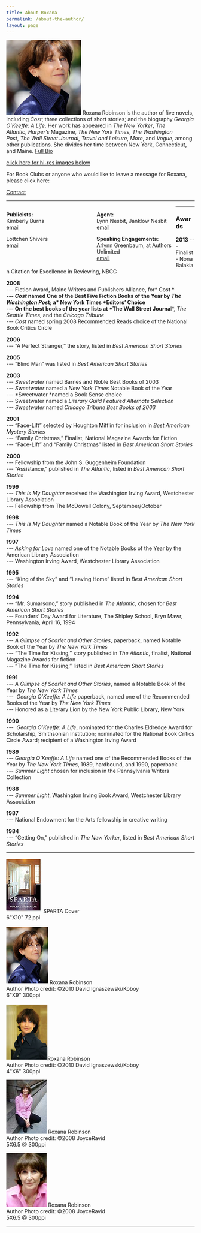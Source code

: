 ```yaml
---
title: About Roxana
permalink: /about-the-author/
layout: page
---
```

![Roxana](../assets/img/Roxana-ROBINSON-14-c-David-Ignaszewski-koboy_LG-200x200.jpg) Roxana Robinson is the author of five novels, including *Cost*; three collections of short stories; and the biography *Georgia O’Keeffe: A Life*. Her work has appeared in *The New Yorker*, *The Atlantic*, *Harper’s* Magazine, *The New York Times*, *The Washington Post*, *The Wall Street Journal*, *Travel and Leisure*, *More*, and *Vogue*, among other publications. She divides her time between New York, Connecticut, and Maine.  [Full Bio](/biography/)

[click here for hi-res images below](#downloads)

For Book Clubs or anyone who would like to leave a message for Roxana, please click here: 

<a title='Contact' href='../contact/' class='button tiny radius'>Contact</a>

* * *

<div style="text-align: left; float: left; width: 40%; margin-right: 40px;">
  <p>
    <strong>Publicists:</strong><br /> Kimberly Burns<br /> <a href="mailto:kb@kimberlyburnspr.com">email</a>
  </p>
  
  <p>
    Lottchen Shivers<br /> <a href="mailto:Lottchen.Shivers@fsgbooks.com">email</a>
  </p>
</div>

<div style="text-align: left; float: left; width: 40%; margin-right: 10px;">
  <p>
    <strong>Agent:</strong><br /> Lynn Nesbit, Janklow Nesbit<br /> <a href="mailto:lynn@janklow.com">email</a>
  </p>
  
  <p>
    <strong>Speaking Engagements:</strong><br /> Arlynn Greenbaum, at Authors Unlimited<br /> <a href="mailto:arlynnj@cs.com">email</a>
  </p>
</div>



* * *

### Awards

**2013**
--- Finalist - Nona Balakian Citation for Excellence in Reviewing, NBCC

**2008**  
--- Fiction Award, Maine Writers and Publishers Alliance, for* Cos**t *  
--- *Cost* named One of the Best Five Fiction Books of the Year by *The Washington Pos*t; a* New York Times *Editors’ Choice  
--- On the best books of the year lists at *The Wall Street Journa**l*, *The Seattle Times*, and the *Chicago Tribune*  
--- *Cost* named spring 2008 Recommended Reads choice of the National Book Critics Circle

**2006**  
--- “A Perfect Stranger,” the story, listed in *Best American Short Stories*

**2005**    
--- “Blind Man” was listed in *Best American Short Stories*

**2003**  
--- *Sweetwater* named Barnes and Noble Best Books of 2003  
--- *Sweetwater* named a *New York Times* Notable Book of the Year  
--- *Sweetwater *named a Book Sense choice  
--- Sweetwater named a<em id="__mceDel"> Literary Guild Featured Alternate Selection<br /> </em><em id="__mceDel"><em id="__mceDel"><em id="__mceDel">--- Sweetwater </em></em></em>named<em id="__mceDel"><em id="__mceDel"><em id="__mceDel"> <em>Chicago Tribune</em> Best Books of 2003</em></em></em>

**2001**  
--- “Face-Lift” selected by Houghton Mifflin for inclusion in *Best American Mystery Stories*  
--- “Family Christmas,” Finalist, National Magazine Awards for Fiction  
--- “Face-Lift” and “Family Christmas” listed in *Best American Short Stories*

**2000**  
--- Fellowship from the John S. Guggenheim Foundation  
--- “Assistance,” published in *The Atlantic*, listed in *Best American Short Stories*

**1999**  
--- *This Is My Daughter* received the Washington Irving Award, Westchester Library Association  
--- Fellowship from The McDowell Colony, September/October

**1998**  
--- *This Is My Daughter* named a Notable Book of the Year by *The New York Times*

**1997**  
--- *Asking for Love* named one of the Notable Books of the Year by the American Library Association  
--- Washington Irving Award, Westchester Library Association

**1995**  
--- “King of the Sky” and “Leaving Home” listed in *Best American Short Stories*

**1994**  
--- “Mr. Sumarsono,” story published in *The Atlantic*, chosen for *Best American Short Stories*  
--- Founders’ Day Award for Literature, The Shipley School, Bryn Mawr, Pennsylvania, April 16, 1994

**1992**  
--- *A Glimpse of Scarlet and Other Stories*, paperback, named Notable Book of the Year by *The New York Times*  
--- “The Time for Kissing,” story published in *The Atlantic*, finalist, National Magazine Awards for fiction  
--- “The Time for Kissing,” listed in *Best American Short Stories*

**1991**  
--- *A Glimpse of Scarlet and Other Stories*, named a Notable Book of the Year by *The New York Times*  
---  *Georgia O’Keeffe*: *A Life* paperback, named one of the Recommended Books of the Year by *The New York Times*  
--- Honored as a Literary Lion by the New York Public Library, New York

**1990**   
---  *Georgia O’Keeffe*: *A Life*, nominated for the Charles Eldredge Award for Scholarship, Smithsonian Institution; nominated for the National Book Critics Circle Award; recipient of a Washington Irving Award

**1989**  
--- *Georgia O’Keeffe: A Life* named one of the Recommended Books of the Year by *The New York Times*, 1989, hardbound, and 1990, paperback  
--- *Summer Light* chosen for inclusion in the Pennsylvania Writers Collection

**1988**   
--- *Summer Light*, Washington Irving Book Award, Westchester Library Association

**1987**  
--- National Endowment for the Arts fellowship in creative writing

**1984**  
--- “Getting On,” published in *The New Yorker*, listed in *Best American Short Stories*



---
<div class="row" id="downloads">
  <p>
<i><a href="../assets/img/sparta_robinson_275x400.jpg"><img src="../assets/img/sparta_robinson_95x140.jpg" alt="SPARTA Cover" width="95" height="141" border="0" vspace="3" /></a></i>
SPARTA Cover <br />6&quot;X10&quot; 72 ppi
</p>
</div><div class="row">
<p>
<a title="Cost  Jacket Cover Roxana Robinson" href="../assets/img/Roxana-ROBINSON-14David-Ignaszewski-koboy_LG.jpg" target="_blank"><i><img src="../assets/img/Roxana-ROBINSON-14-c-David-Ignaszewski-koboy.jpg" alt="Roxana Robinson Portrait" width="112" height="150" border="0" vspace="3" /></i></a>
Roxana Robinson           <br />
Author Photo credit: ©2010 David Ignaszewski/Koboy<br />
6&quot;X9&quot; 300ppi          
</p>
</div><div class="row">
<p>
<a title="Cost  Jacket Cover Roxana Robinson" href="../assets/img/Roxana-ROBINSON-11-David-Ignaszewski-koboy_LG.jpg" target="_blank"><i><img src="../assets/img/Roxana-ROBINSON-11-David-Ignaszewski-koboy_thumb.jpg" alt="Roxana Robinson Portrait" width="110" height="147" border="0" vspace="3" /></i></a>Roxana Robinson<br />
Author Photo credit: ©2010 David Ignaszewski/Koboy<br />
4&quot;X6&quot; 300ppi 
</p>
</div><div class="row">
<p>
<a href="../assets/img/Robinson_JoyceRavid.jpg" target="_blank"><img src="../assets/img/Robinson_thmb_JoyceRavid.jpg" alt="" width="108" height="144" border="0" /></a>
Roxana Robinson <br />
Author Photo credit: ©2008 JoyceRavid <br />
5X6.5 @ 300ppi
</p>
</div><div class="row">
<p>
<a href="../assets/img/Robinson2_JoyceRavid.jpg" target="_blank"><img src="../assets/img/Robinson2_thmb_JoyceRavid.jpg" alt="" width="108" height="144" border="0" /></a>
Roxana Robinson <br />
Author Photo credit: ©2008 JoyceRavid <br />
5X6.5 @ 300ppi
</p>
</div>

---
